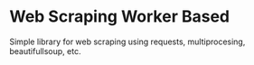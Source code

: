 # Web Scraping Worker Based 

Simple library for web scraping using requests, multiprocesing, beautifullsoup, etc.